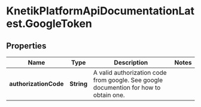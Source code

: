 # KnetikPlatformApiDocumentationLatest.GoogleToken

## Properties
Name | Type | Description | Notes
------------ | ------------- | ------------- | -------------
**authorizationCode** | **String** | A valid authorization code from google. See google documention for how to obtain one. | 


